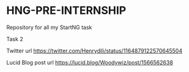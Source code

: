 # HNG-PRE-INTERNSHIP
Repository for all my StartNG task

Task 2

Twitter url https://twitter.com/Henrydili/status/1164879122570645504

Lucid Blog post url https://lucid.blog/Woodywiz/post/1566562638